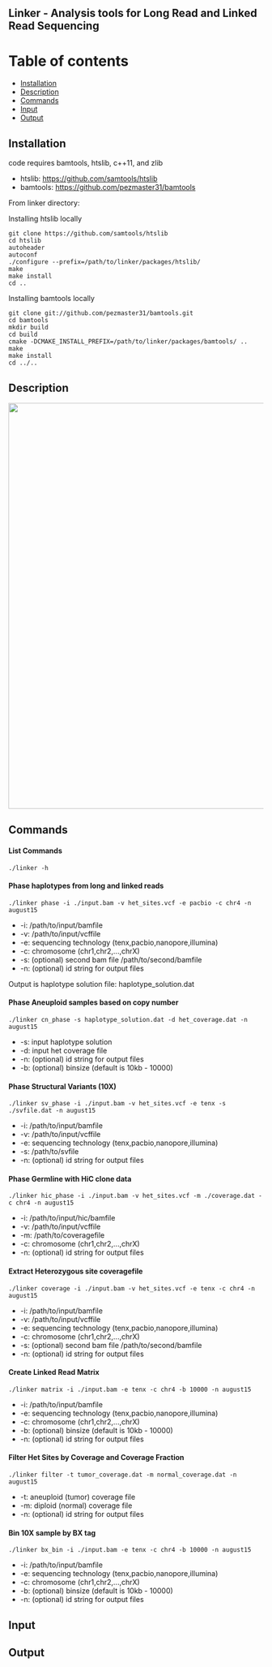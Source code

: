 ## Linker - Analysis tools for Long Read and Linked Read Sequencing

Table of contents
=================

  * [Installation](#gh-md-toc)
  * [Description](#description)
  * [Commands](#commands)
  * [Input](#input)
  * [Output](#output)

Installation
------------

code requires bamtools, htslib, c++11, and zlib

  * htslib: https://github.com/samtools/htslib
  * bamtools: https://github.com/pezmaster31/bamtools

From linker directory:

Installing htslib locally
```
git clone https://github.com/samtools/htslib
cd htslib
autoheader
autoconf
./configure --prefix=/path/to/linker/packages/htslib/
make
make install
cd ..
```

Installing bamtools locally
```
git clone git://github.com/pezmaster31/bamtools.git
cd bamtools
mkdir build
cd build
cmake -DCMAKE_INSTALL_PREFIX=/path/to/linker/packages/bamtools/ ..
make
make install
cd ../..
```

Description
-----------

<img src="https://github.com/rwtourdot/linker/blob/master/linker_flowchart.png" width=800/>

Commands
--------

#### List Commands
```
./linker -h
```

#### Phase haplotypes from long and linked reads

```
./linker phase -i ./input.bam -v het_sites.vcf -e pacbio -c chr4 -n august15
```
  * -i: /path/to/input/bamfile
  * -v: /path/to/input/vcffile
  * -e: sequencing technology (tenx,pacbio,nanopore,illumina)
  * -c: chromosome (chr1,chr2,...,chrX)
  * -s: (optional) second bam file /path/to/second/bamfile
  * -n: (optional) id string for output files

Output is haplotype solution file: haplotype_solution.dat

#### Phase Aneuploid samples based on copy number

```
./linker cn_phase -s haplotype_solution.dat -d het_coverage.dat -n august15
```
  * -s: input haplotype solution
  * -d: input het coverage file
  * -n: (optional) id string for output files
  * -b: (optional) binsize (default is 10kb - 10000)

#### Phase Structural Variants (10X)

```
./linker sv_phase -i ./input.bam -v het_sites.vcf -e tenx -s ./svfile.dat -n august15
```
  * -i: /path/to/input/bamfile
  * -v: /path/to/input/vcffile
  * -e: sequencing technology (tenx,pacbio,nanopore,illumina)
  * -s: /path/to/svfile
  * -n: (optional) id string for output files

#### Phase Germline with HiC clone data

```
./linker hic_phase -i ./input.bam -v het_sites.vcf -m ./coverage.dat -c chr4 -n august15
```
  * -i: /path/to/input/hic/bamfile
  * -v: /path/to/input/vcffile
  * -m: /path/to/coveragefile
  * -c: chromosome (chr1,chr2,...,chrX)
  * -n: (optional) id string for output files

#### Extract Heterozygous site coveragefile

```
./linker coverage -i ./input.bam -v het_sites.vcf -e tenx -c chr4 -n august15
```
  * -i: /path/to/input/bamfile
  * -v: /path/to/input/vcffile
  * -e: sequencing technology (tenx,pacbio,nanopore,illumina)
  * -c: chromosome (chr1,chr2,...,chrX)
  * -s: (optional) second bam file /path/to/second/bamfile
  * -n: (optional) id string for output files

#### Create Linked Read Matrix

```
./linker matrix -i ./input.bam -e tenx -c chr4 -b 10000 -n august15
```
  * -i: /path/to/input/bamfile
  * -e: sequencing technology (tenx,pacbio,nanopore,illumina)
  * -c: chromosome (chr1,chr2,...,chrX)
  * -b: (optional) binsize (default is 10kb - 10000)
  * -n: (optional) id string for output files

#### Filter Het Sites by Coverage and Coverage Fraction
```
./linker filter -t tumor_coverage.dat -m normal_coverage.dat -n august15
```
  * -t: aneuploid (tumor) coverage file
  * -m: diploid (normal) coverage file
  * -n: (optional) id string for output files

#### Bin 10X sample by BX tag
```
./linker bx_bin -i ./input.bam -e tenx -c chr4 -b 10000 -n august15
```
  * -i: /path/to/input/bamfile
  * -e: sequencing technology (tenx,pacbio,nanopore,illumina)
  * -c: chromosome (chr1,chr2,...,chrX)
  * -b: (optional) binsize (default is 10kb - 10000)
  * -n: (optional) id string for output files

Input
--------


Output
--------
